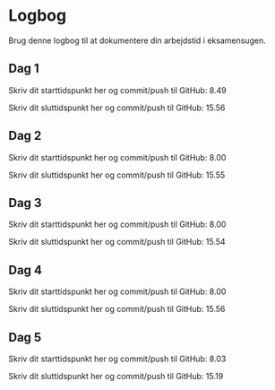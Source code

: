 # Logbog
Brug denne logbog til at dokumentere din arbejdstid i eksamensugen.

## Dag 1
Skriv dit starttidspunkt her og commit/push til GitHub:  8.49

Skriv dit sluttidspunkt her og commit/push til GitHub: 15.56

## Dag 2
Skriv dit starttidspunkt her og commit/push til GitHub: 8.00

Skriv dit sluttidspunkt her og commit/push til GitHub: 15.55

## Dag 3
Skriv dit starttidspunkt her og commit/push til GitHub: 8.00

Skriv dit sluttidspunkt her og commit/push til GitHub: 15.54

## Dag 4
Skriv dit starttidspunkt her og commit/push til GitHub: 8.00

Skriv dit sluttidspunkt her og commit/push til GitHub: 15.56

## Dag 5
Skriv dit starttidspunkt her og commit/push til GitHub: 8.03

Skriv dit sluttidspunkt her og commit/push til GitHub: 15.19

